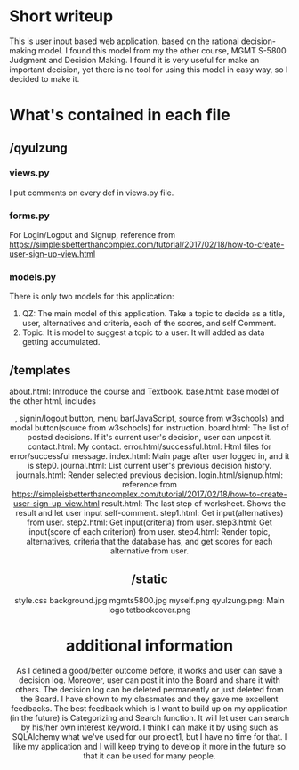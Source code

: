 # Short writeup
This is user input based web application, based on the rational decision-making model. I found this model from my the other course, MGMT S-5800 Judgment and Decision Making. I found it is very useful for make an important decision, yet there is no tool for using this model in easy way, so I decided to make it.

# What's contained in each file

## /qyulzung
### views.py
I put comments on every def in views.py file.

### forms.py
For Login/Logout and Signup, reference from https://simpleisbetterthancomplex.com/tutorial/2017/02/18/how-to-create-user-sign-up-view.html

### models.py
There is only two models for this application:
1. QZ: The main model of this application. Take a topic to decide as a title, user, alternatives and criteria, each of the scores, and self Comment.
2. Topic: It is model to suggest a topic to a user. It will added as data getting accumulated.

## /templates
about.html: Introduce the course and Textbook.
base.html: base model of the other html, includes <header>, signin/logout button, menu bar(JavaScript, source from w3schools) and modal button(source from w3schools) for instruction.
board.html: The list of posted decisions. If it's current user's decision, user can unpost it.
contact.html: My contact.
error.html/successful.html: Html files for error/successful message.
index.html: Main page after user logged in, and it is step0.
journal.html: List current user's previous decision history.
journals.html: Render selected previous decision.
login.html/signup.html: reference from https://simpleisbetterthancomplex.com/tutorial/2017/02/18/how-to-create-user-sign-up-view.html
result.html: The last step of worksheet. Shows the result and let user input self-comment.
step1.html: Get input(alternatives) from user.
step2.html: Get input(criteria) from user.
step3.html: Get input(score of each criterion) from user.
step4.html: Render topic, alternatives, criteria that the database has, and get scores for each alternative from user.

## /static
style.css
background.jpg
mgmts5800.jpg
myself.png
qyulzung.png: Main logo
tetbookcover.png

# additional information
As I defined a good/better outcome before, it works and user can save a decision log. Moreover, user can post it into the Board and share it with others. The decision log can be deleted permanently or just deleted from the Board.
I have shown to my classmates and they gave me excellent feedbacks. The best feedback which is I want to build up on my application (in the future) is Categorizing and Search function. It will let user can search by his/her own interest keyword. I think I can make it by using such as SQLAlchemy what we've used for our project1, but I have no time for that.
I like my application and I will keep trying to develop it more in the future so that it can be used for many people.